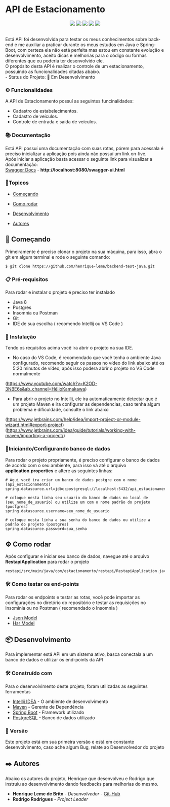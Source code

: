 # API de Estacionamento

<p align="center">
  <img src="https://img.shields.io/badge/Java-ED8B00?style=for-the-badge&logo=java&logoColor=white"/>
  <img src="https://img.shields.io/badge/Spring-6DB33F?style=for-the-badge&logo=spring&logoColor=white"/>
  <img src="https://img.shields.io/badge/PostgreSQL-316192?style=for-the-badge&logo=postgresql&logoColor=white"/>
  <img src="http://img.shields.io/static/v1?label=TESTES&message=%3E100&color=GREEN&style=for-the-badge"/>
   <img src="http://img.shields.io/static/v1?label=STATUS&message=EM%20DESENVOLVIMENTO&color=RED&style=for-the-badge"/>
   
</p>
<br>
Está API foi desenvolvida para testar os meus conhecimentos sobre back-end e me auxiliar a praticar durante os meus estudos em Java e Spring-Boot, com certeza ela não está perfeita mas estou em constante evolução e desenvolvimento, aceito dicas e melhorias para o código ou formas diferentes que eu poderia ter desenvolvido ele.<br>
O propósito desta API é realizar o controle de um estacionamento, possuindo as funcionalidades citadas abaixo.<br>
- Status do Projeto: 🔧 Em Desenvolvimento

### ⚙️ Funcionalidades


A API de Estacionamento possuí as seguintes funcinalidades:

- Cadastro de estabelecimentos.
- Cadastro de veículos.
- Controle de entrada e saída de veículos.

### 📚 Documentação

Está API possuí uma documentação com suas rotas, pórem para acessala é preciso inicializar a aplicação pois ainda não possuí um link on-live.<br>
Após iniciar a aplicação basta acessar o seguinte link para visualizar a documentação:<br>
[Swagger Docs](http://localhost:8080/swagger-ui.html) - **http://localhost:8080/swagger-ui.html**

### 📝Topicos


- [Começando](#-começando)

- [Como rodar](#%EF%B8%8F-como-rodar)

- [Desenvolvimento](#-desenvolvimento)

- [Autores](#%EF%B8%8F-autores)

## 🚀 Começando

Primeiramente é preciso clonar o projeto na sua máquina, para isso, abra o git em algum terminal e rode o seguinte comando:
```
$ git clone https://github.com/henrique-leme/backend-test-java.git
```

### 📋 Pré-requisitos

Para rodar e instalar o projeto é preciso ter instalado
- Java 8
- Postgres
- Insomnia ou Postman
- Git 
- IDE de sua escolha ( recomendo Intellij ou VS Code )

### 🔧 Instalação

Tendo os requisitos acima você ira abrir o projeto na sua IDE.

- No caso do VS Code, é recomendado que você tenha o ambiente Java configurado, recomendo seguir os passos no vídeo do link abaixo até os 5:20 minutos de vídeo, após isso podera abrir o projeto no VS Code normalmente

(https://www.youtube.com/watch?v=K2OD-3NBE6s&ab_channel=HélioKamakawa) 

- Para abrir o projeto no Intellij, ele ira automaticamente detectar que é um projeto Maven e ira configurar as dependencias, caso tenha algum problema e dificuldade, consulte o link abaixo

(https://www.jetbrains.com/help/idea/import-project-or-module-wizard.html#export-project)
(https://www.jetbrains.com/idea/guide/tutorials/working-with-maven/importing-a-project/)




### 🔌Iniciando/Configurando banco de dados

Para rodar o projeto propriamente, é preciso configurar o banco de dados de acordo com o seu ambiente, para isso vá até o arquivo **application.properties** e altere as seguintes linhas:

```
# Aqui você ira criar um banco de dados postgre com o nome (api_estacionamento)
spring.datasource.url=jdbc:postgresql://localhost:5432/api_estacionamento

# coloque nesta linha seu usuario do banco de dados no local de (seu_nome_de_usuario) ou utilize um com o nome padrão do projeto (postgres)
spring.datasource.username=seu_nome_de_usuario

# coloque nesta linha a sua senha do banco de dados ou utilize a padrão do projeto (postgres)
spring.datasource.password=sua_senha 
```

## ⚙️ Como rodar

Após configurar e iniciar seu banco de dados, navegue até o arquivo **RestapiApplication** para rodar o projeto

```
restapi/src/main/java/com/estacionamento/restapi/RestapiApplication.java
```

### 🛠 Como testar os end-points

Para rodar os endpoints e testar as rotas, você pode importar as configurações no diretório do repositório e testar as requisições no Insominia ou no Postman ( recomendado o Insomnia )

- [Json Model]()
- [Har Model]()


## 📦 Desenvolvimento

Para implementar está API em um sistema ativo, basca conectala a um banco de dados e utilizar os end-points da API

### 🛠️ Construído com

Para o desenvolvimento deste projeto, foram utilizadas as seguintes ferramentas

- [Intellij IDEA](https://www.jetbrains.com/pt-br/idea/) - O ambiente de desenvolvimento
- [Maven](https://maven.apache.org/) - Gerente de Dependência
- [Spring Boot](https://spring.io/projects/spring-boot) - Framework utilizado
- [PostgreSQL](https://www.postgresql.org) - Banco de dados utilizado

### 📌 Versão
Este projeto está em sua primeira versão e está em constante desenvolvimento, caso ache algum Bug, relate ao Desenvolvedor do projeto

## ✒️ Autores

Abaixo os autores do projeto, Henrique que desenvolveu e Rodrigo que instruiu  ao desenvolvimento dando feedbacks para melhorias do mesmo.
- **Henrique Leme de Brito** - _Desenvolvedor_ - [Git-Hub](https://github.com/henrique-leme)
- **Rodrigo Rodrigues** - _Project Leader_ 

